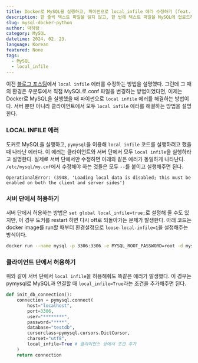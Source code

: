 ```yaml
---
title: Docker로 MySQL을 실행하고, 파이썬으로 local_infile 에러 수정하기 (feat. Loading local data is disabled; this must be enabled on both the client and server sides)
description: 한 줄씩 텍스트 파일을 읽지 않고, 한 번에 텍스트 파일을 MySQL에 업로드하는 방법에 대해 알아보자.
slug: mysql-docker-python
author: 박하람
category: MySQL
datetime: 2024. 02. 23.
language: Korean
featured: None
tags:
  - MySQL
  - local_infile
---
```


이전 [블로그 포스팅](/blog/mysql-local-infile)에서 `local infile` 에러를 수정하는 방법을 설명했다. 그런데 그 때의 환경은 우분투에서 직접 MySQL로 conf 파일을 변경하는 방법이었다면, 이제는 Docker로 MySQL을 실행했을 때 파이썬으로 `local infile` 에러를 해결하는 방법이다. 서버 뿐만 아니라 클라이언트에서 모두 `local infile` 에러를 해결하는 방법을 설명한다.

### LOCAL INFILE 에러

도커로 MySQL을 실행하고, `pymysql`을 이용해 `local infile` 코드를 실행하려고 했을 때 나타난 에러다. 이 에러는 클라이언트와 서버 단에서 모두 `local infile`을 실행하라고 설명한다. 실제로 서버 단에서만 수정하면 아래와 같은 에러가 동일하게 나타난다. `/etc/mysql/my.cnf`에서 수정해야 하는 것들은 모두 `--`를 붙이고 실행해주면 된다.

```
OperationalError: (3948, 'Loading local data is disabled; this must be enabled on both the client and server sides')
```

### 서버 단에서 허용하기

서버 단에서 허용하는 방법은 `set global local_infile=true;`로 설정해 줄 수도 있지만, 이 경우 도커를 restart 하면 다시 off로 되돌아가는 문제가 발생한다. 아래 코드는 docker image를 run할 때부터 환경설정으로 `loose-local-infile=1`을 설정해주는 방식이다.

```bash
docker run --name mysql -p 3306:3306 -e MYSQL_ROOT_PASSWORD=root -d mysql:latest --loose-local-infile=1
```

### 클라이언트 단에서 허용하기

위와 같이 서버 단에서 `local infile`을 허용해줘도 똑같은 에러가 발생했다. 이 경우는 pymysql로 MySQL과 연결할 때 `local_infile=True`라는 조건을 추가해주면 된다.

```py
def init_db_connection():
    connection = pymysql.connect(
        host="localhost",
        port=3306,
        user="********",
        password="****",
        database="testdb",
        cursorclass=pymysql.cursors.DictCursor,
        charset="utf8",
        local_infile=True # 클라이언스 상에서 조건 추가
    )
    return connection
```
